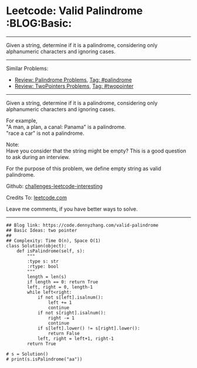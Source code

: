 # Leetcode: Valid Palindrome     :BLOG:Basic:


---

Given a string, determine if it is a palindrome, considering only alphanumeric characters and ignoring cases.  

---

Similar Problems:  
-   [Review: Palindrome Problems](https://code.dennyzhang.com/review-palindrome), [Tag: #palindrome](https://code.dennyzhang.com/tag/palindrome)
-   [Review: TwoPointers Problems](https://code.dennyzhang.com/review-twopointer), [Tag: #twopointer](https://code.dennyzhang.com/tag/twopointer)

---

Given a string, determine if it is a palindrome, considering only alphanumeric characters and ignoring cases.  

For example,  
"A man, a plan, a canal: Panama" is a palindrome.  
"race a car" is not a palindrome.  

Note:  
Have you consider that the string might be empty? This is a good question to ask during an interview.  

For the purpose of this problem, we define empty string as valid palindrome.  

Github: [challenges-leetcode-interesting](https://github.com/DennyZhang/challenges-leetcode-interesting/tree/master/valid-palindrome)  

Credits To: [leetcode.com](https://leetcode.com/problems/valid-palindrome/description/)  

Leave me comments, if you have better ways to solve.  

---

    ## Blog link: https://code.dennyzhang.com/valid-palindrome
    ## Basic Ideas: two pointer
    ##
    ## Complexity: Time O(n), Space O(1)
    class Solution(object):
        def isPalindrome(self, s):
            """
            :type s: str
            :rtype: bool
            """
            length = len(s)
            if length == 0: return True
            left, right = 0, length-1
            while left<right:
                if not s[left].isalnum():
                    left += 1
                    continue
                if not s[right].isalnum():
                    right -= 1
                    continue
                if s[left].lower() != s[right].lower():
                    return False
                left, right = left+1, right-1
            return True
    
    # s = Solution()
    # print(s.isPalindrome("aa"))